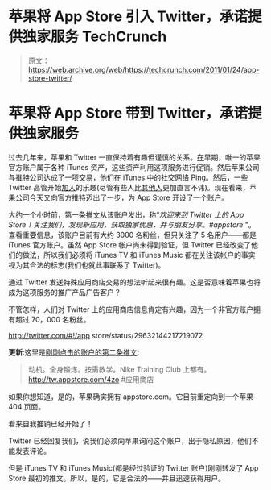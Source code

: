 # 苹果将 App Store 引入 Twitter，承诺提供独家服务 TechCrunch

> 原文：<https://web.archive.org/web/https://techcrunch.com/2011/01/24/app-store-twitter/>

# 苹果将 App Store 带到 Twitter，承诺提供独家服务

过去几年来，苹果和 Twitter 一直保持着有趣但谨慎的关系。[在](https://web.archive.org/web/20221207214101/https://beta.techcrunch.com/2009/10/20/apple-gets-a-little-more-serious-about-using-twitter/)早期，唯一的苹果官方账户属于各种 iTunes 资产，这些资产利用这项服务进行促销。然后苹果公司[与推特公司](https://web.archive.org/web/20221207214101/https://beta.techcrunch.com/2010/11/11/itunes-ping-actually-goes-social-with-full-twitter-integration-facebook-still-mia/)达成了一项交易，他们在 iTunes 中的社交网络 Ping。然后，一些 Twitter 高管开始[加入](https://web.archive.org/web/20221207214101/https://beta.techcrunch.com/2010/11/29/schiller-twitter/)的乐趣(尽管有些人比[其他人](https://web.archive.org/web/20221207214101/https://beta.techcrunch.com/2010/07/13/scott-forstall-twitter/)更加直言不讳)。现在看来，苹果公司今天又向官方推特迈出了一步，为 App Store 开设了一个账户。

大约一个小时前，第一条[推文](https://web.archive.org/web/20221207214101/http://twitter.com/#!/AppStore/status/29632144217219072)从该账户发出，称“*欢迎来到 Twitter 上的 App Store！关注我们，发现新应用，获取独家优惠，并与朋友分享。#appstore* "。查看重要信息，该账户目前有大约 3000 名粉丝，但只关注了 5 名用户——都是 iTunes 官方账户。虽然 App Store 帐户尚未得到验证，但 Twitter 已经改变了他们的做法，所以我们必须将 iTunes TV 和 iTunes Music 都在关注该帐户的事实视为其合法的标志(我们也就此事联系了 Twitter)。

通过 Twitter 发送特殊应用商店交易的想法听起来很有趣。这是否意味着苹果也将成为这项服务的推广产品广告客户？

不管怎样，人们对 Twitter 上的应用商店信息肯定有兴趣，因为一个非官方账户拥有超过 70，000 名粉丝。

http://twitter.com/#!/app store/status/29632144217219072

**更新**:这里是[刚刚点击的账户的第二条推文](https://web.archive.org/web/20221207214101/http://twitter.com/#!/AppStore/status/29650776611627008):

> 动机。全身锻炼。按需教学。Nike Training Club 上都有。http://tw.appstore.com/4zo #应用商店

如果你想知道，是的，苹果确实拥有 appstore.com。它目前重定向到一个苹果 404 页面。

看来自我推销已经开始了！

Twitter 已经回复我们，说我们必须向苹果询问这个账户，出于隐私原因，他们不能发表评论。

但是 iTunes TV 和 iTunes Music(都是经过验证的 Twitter 账户)刚刚转发了 App Store 最初的推文。所以，是的，它是合法的——并且迅速获得用户。